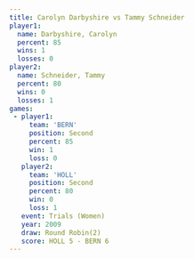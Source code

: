 ```yaml
---
title: Carolyn Darbyshire vs Tammy Schneider
player1:                   
  name: Darbyshire, Carolyn
  percent: 85              
  wins: 1                  
  losses: 0                
player2:                   
  name: Schneider, Tammy   
  percent: 80              
  wins: 0                  
  losses: 1                
games:
 - player1:          
     team: 'BERN'    
     position: Second
     percent: 85     
     win: 1          
     loss: 0         
   player2:          
     team: 'HOLL'    
     position: Second
     percent: 80     
     win: 0          
     loss: 1         
   event: Trials (Women) 
   year: 2009            
   draw: Round Robin(2)  
   score: HOLL 5 - BERN 6
---
```

